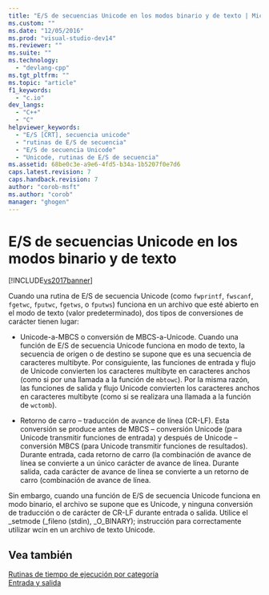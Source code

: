 ```yaml
---
title: "E/S de secuencias Unicode en los modos binario y de texto | Microsoft Docs"
ms.custom: ""
ms.date: "12/05/2016"
ms.prod: "visual-studio-dev14"
ms.reviewer: ""
ms.suite: ""
ms.technology: 
  - "devlang-cpp"
ms.tgt_pltfrm: ""
ms.topic: "article"
f1_keywords: 
  - "c.io"
dev_langs: 
  - "C++"
  - "C"
helpviewer_keywords: 
  - "E/S [CRT], secuencia unicode"
  - "rutinas de E/S de secuencia"
  - "E/S de secuencia Unicode"
  - "Unicode, rutinas de E/S de secuencia"
ms.assetid: 68be0c3e-a9e6-4fd5-b34a-1b5207f0e7d6
caps.latest.revision: 7
caps.handback.revision: 7
author: "corob-msft"
ms.author: "corob"
manager: "ghogen"
---
```

# E/S de secuencias Unicode en los modos binario y de texto
[!INCLUDE[vs2017banner](../assembler/inline/includes/vs2017banner.md)]

Cuando una rutina de E\/S de secuencia Unicode \(como `fwprintf`, `fwscanf`, `fgetwc`, `fputwc`, `fgetws`, o `fputws`\) funciona en un archivo que esté abierto en el modo de texto \(valor predeterminado\), dos tipos de conversiones de carácter tienen lugar:  
  
-   Unicode\-a\-MBCS o conversión de MBCS\-a\-Unicode.  Cuando una función de E\/S de secuencia Unicode funciona en modo de texto, la secuencia de origen o de destino se supone que es una secuencia de caracteres multibyte.  Por consiguiente, las funciones de entrada y flujo de Unicode convierten los caracteres multibyte en caracteres anchos \(como si por una llamada a la función de `mbtowc`\).  Por la misma razón, las funciones de salida y flujo Unicode convierten los caracteres anchos en caracteres multibyte \(como si se realizara una llamada a la función de `wctomb`\).  
  
-   Retorno de carro – traducción de avance de línea \(CR\-LF\).  Esta conversión se produce antes de MBCS – conversión Unicode \(para Unicode transmitir funciones de entrada\) y después de Unicode – conversión MBCS \(para Unicode transmitir funciones de resultados\).  Durante entrada, cada retorno de carro \(la combinación de avance de línea se convierte a un único carácter de avance de línea.  Durante salida, cada carácter de avance de línea se convierte a un retorno de carro \(combinación de avance de línea.  
  
 Sin embargo, cuando una función de E\/S de secuencia Unicode funciona en modo binario, el archivo se supone que es Unicode, y ninguna conversión de traducción o de carácter de CR\-LF durante entrada o salida.  Utilice el \_setmode \(\_fileno \(stdin\), \_O\_BINARY\); instrucción para correctamente utilizar wcin en un archivo de texto Unicode.  
  
## Vea también  
 [Rutinas de tiempo de ejecución por categoría](../c-runtime-library/run-time-routines-by-category.md)   
 [Entrada y salida](../c-runtime-library/input-and-output.md)